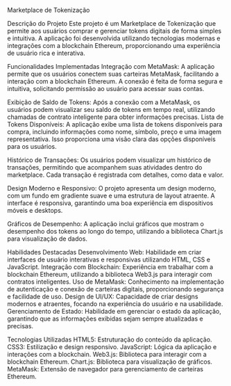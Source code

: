 Marketplace de Tokenização

Descrição do Projeto
Este projeto é um Marketplace de Tokenização que permite aos usuários comprar e gerenciar tokens digitais de forma simples e intuitiva. A aplicação foi desenvolvida utilizando tecnologias modernas e integrações com a blockchain Ethereum, proporcionando uma experiência de usuário rica e interativa.

Funcionalidades Implementadas
Integração com MetaMask: A aplicação permite que os usuários conectem suas carteiras MetaMask, facilitando a interação com a blockchain Ethereum. A conexão é feita de forma segura e intuitiva, solicitando permissão ao usuário para acessar suas contas.

Exibição de Saldo de Tokens: Após a conexão com a MetaMask, os usuários podem visualizar seu saldo de tokens em tempo real, utilizando chamadas de contrato inteligente para obter informações precisas.
Lista de Tokens Disponíveis: A aplicação exibe uma lista de tokens disponíveis para compra, incluindo informações como nome, símbolo, preço e uma imagem representativa. Isso proporciona uma visão clara das opções disponíveis para os usuários.

Histórico de Transações: Os usuários podem visualizar um histórico de transações, permitindo que acompanhem suas atividades dentro do marketplace. Cada transação é registrada com detalhes, como data e valor.

Design Moderno e Responsivo: O projeto apresenta um design moderno, com um fundo em gradiente suave e uma estrutura de layout atraente. A interface é responsiva, garantindo uma boa experiência em dispositivos móveis e desktops.

Gráficos de Desempenho: A aplicação inclui gráficos que mostram o desempenho dos tokens ao longo do tempo, utilizando a biblioteca Chart.js para visualização de dados.

Habilidades Destacadas
Desenvolvimento Web: Habilidade em criar interfaces de usuário interativas e responsivas utilizando HTML, CSS e JavaScript.
Integração com Blockchain: Experiência em trabalhar com a blockchain Ethereum, utilizando a biblioteca Web3.js para interagir com contratos inteligentes.
Uso de MetaMask: Conhecimento na implementação de autenticação e conexão de carteiras digitais, proporcionando segurança e facilidade de uso.
Design de UI/UX: Capacidade de criar designs modernos e atraentes, focando na experiência do usuário e na usabilidade.
Gerenciamento de Estado: Habilidade em gerenciar o estado da aplicação, garantindo que as informações exibidas sejam sempre atualizadas e precisas.

Tecnologias Utilizadas
HTML5: Estruturação do conteúdo da aplicação.
CSS3: Estilização e design responsivo.
JavaScript: Lógica da aplicação e interações com a blockchain.
Web3.js: Biblioteca para interagir com a blockchain Ethereum.
Chart.js: Biblioteca para visualização de gráficos.
MetaMask: Extensão de navegador para gerenciamento de carteiras Ethereum.

